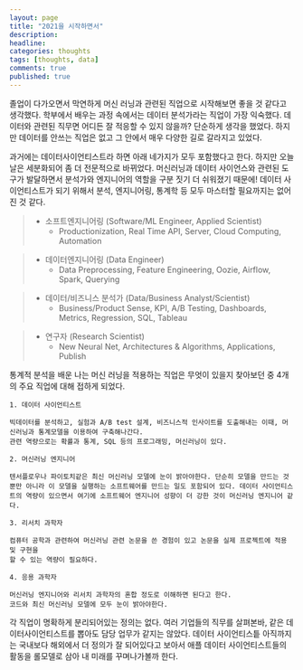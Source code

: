 ```yaml
---
layout: page
title: "2021을 시작하면서"
description:
headline:
categories: thoughts
tags: [thoughts, data]
comments: true
published: true
---
```


졸업이 다가오면서 막연하게 머신 러닝과 관련된 직업으로 시작해보면 좋을 것 같다고 생각했다.
학부에서 배우는 과정 속에서는 데이터 분석가라는 직업이 가장 익숙했다. 데이터와 관련된 직무면 
어디든 잘 적응할 수 있지 않을까? 단순하게 생각을 했었다. 하지만 데이터를 안쓰는 직업은 없고
그 안에서 매우 다양한 길로 갈라지고 있었다.

과거에는 데이터사이언티스트라 하면 아래 네가지가 모두 포함했다고 한다. 하지만 오늘날은
세분화되어 좀 더 전문적으로 바뀌었다. 머신러닝과 데이터 사이언스와 관련된 도구가 발달하면서
분석가와 엔지니어의 역할을 구분 짓기 더 쉬워졌기 때문에! 데이터 사이언티스트가 되기 위해서 분석,
엔지니어링, 통계학 등 모두 마스터할 필요까지는 없어진 것 같다.

>- 소프트엔지니어링 (Software/ML Engineer, Applied Scientist)
>   - Productionization, Real Time API, Server, Cloud Computing, Automation

>- 데이터엔지니어링 (Data Engineer)
>   - Data Preprocessing, Feature Engineering, Oozie, Airflow, Spark, Querying

>- 데이터/비즈니스 분석가 (Data/Business Analyst/Scientist)
>   - Business/Product Sense, KPI, A/B Testing, Dashboards, Metrics, Regression, SQL, Tableau

>- 연구자 (Research Scientist)
>   - New Neural Net, Architectures & Algorithms, Applications, Publish

통계적 분석을 배운 나는 머신 러닝을 적용하는 직업은 무엇이 있을지 찾아보던 중 
4개의 주요 직업에 대해 접하게 되었다.

    1. 데이터 사이언티스트

    빅데이터를 분석하고, 실험과 A/B test 설계, 비즈니스적 인사이트를 도출해내는 이때, 머신러닝과 통계모델을 이용하여 구축해나간다. 
    관련 역량으로는 확률과 통계, SQL 등의 프로그래밍, 머신러닝이 있다.

    2. 머신러닝 엔지니어

    텐서플로우나 파이토치같은 최신 머신러닝 모델에 눈이 밝아야한다. 단순히 모델을 만드는 것 뿐만 아니라 이 모델을 실행하는 소프트웨어를 만드는 일도 포함되어 있다. 데이터 사이언티스트의 역량이 있으면서 여기에 소프트웨어 엔지니어 성향이 더 강한 것이 머신러닝 엔지니어 같다.

    3. 리서치 과학자

    컴퓨터 공학과 관련하여 머신러닝 관련 논문을 쓴 경험이 있고 논문을 실제 프로젝트에 적용 및 구현을
    할 수 있는 역량이 필요하다. 

    4. 응용 과학자

    머신러닝 엔지니어와 리서치 과학자의 혼합 정도로 이해하면 된다고 한다. 
    코드와 최신 머신러닝 모델에 모두 눈이 밝아야한다.

각 직업이 명확하게 분리되어있는 정의는 없다. 여러 기업들의 직무를 살펴본바, 같은 데이터사이언티스트를
뽑아도 담당 업무가 같지는 않았다. 데이터 사이언티스틑 아직까지는 국내보다 해외에서 더 정의가 잘 되어있다고
보아서 애플 데이터 사이언티스트들의 활동을 롤모델로 삼아 내 미래를 꾸며나가볼까 한다.